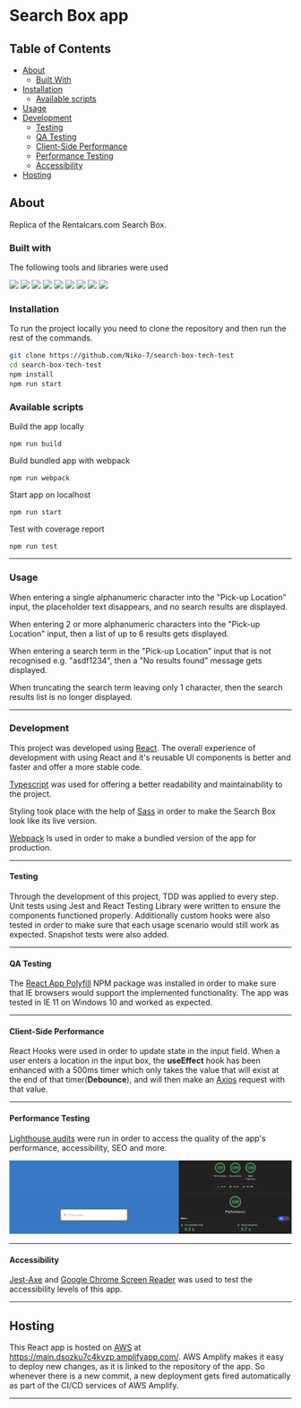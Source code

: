 <h1>Search Box app</h1>

## Table of Contents

- [About](#about)
  - [Built With](#built-with)
- [Installation](#installation)
  - [Available scripts](#available-scripts)
- [Usage](#usage)
- [Development](#development)
  - [Testing](#testing)
  - [QA Testing](#qa-testing)
  - [Client-Side Performance](#client-side-performance)
  - [Performance Testing](#performance-testing)
  - [Accessibility](#accessibility)
- [Hosting](#hosting)

## About

Replica of the Rentalcars.com Search Box.

### Built with

The following tools and libraries were used

[<img src="https://img.shields.io/badge/-ReactJs-blue">](https://reactjs.org/) [<img src="https://img.shields.io/badge/-SASS-purple">](https://sass-lang.com/) [<img src="https://img.shields.io/badge/-React%20Testing%20Library-yellow">](https://testing-library.com/) [<img src="https://img.shields.io/badge/-Jest-green">](https://jestjs.io/) [<img src="https://img.shields.io/badge/-Axios-red">](https://axios-http.com/docs/intro) [<img src="https://img.shields.io/badge/-ESLiint-gray">](https://eslint.org/) [<img src="https://img.shields.io/badge/-Typescript-blue">](https://www.typescriptlang.org/) [<img src="https://img.shields.io/badge/-Jest--Axe-purple">](https://www.npmjs.com/package/jest-axe) [<img src="https://img.shields.io/badge/-Webpack-yellow">](https://webpack.js.org/)

### Installation

To run the project locally you need to clone the repository and then run the rest of the commands.

```sh
git clone https://github.com/Niko-7/search-box-tech-test
cd search-box-tech-test
npm install
npm run start
```

### Available scripts

Build the app locally

```
npm run build
```

Build bundled app with webpack

```
npm run webpack
```

Start app on localhost

```
npm run start
```

Test with coverage report

```
npm run test
```

---

### Usage

When entering a single alphanumeric character into the "Pick-up Location" input, the placeholder text disappears, and no search results are displayed.

When entering 2 or more alphanumeric characters into the "Pick-up Location" input, then a list of up to 6 results gets displayed.

When entering a search term in the "Pick-up Location" input that is not recognised e.g. "asdf1234", then a "No results found" message gets displayed.

When truncating the search term leaving only 1 character, then the search results list is no longer displayed.

---

### Development

This project was developed using [React](https://reactjs.org/). The overall experience of development with using React and it's reusable UI components is better and faster and offer a more stable code.

[Typescript](https://www.typescriptlang.org/) was used for offering a better readability and maintainability to the project.

Styling took place with the help of [Sass](https://sass-lang.com/) in order to make the Search Box look like its live version.

[Webpack](https://webpack.js.org/) Is used in order to make a bundled version of the app for production.

---

#### Testing

Through the development of this project, TDD was applied to every step. Unit tests using Jest and React Testing Library were written to ensure the components functioned properly. Additionally custom hooks were also tested in order to make sure that each usage scenario would still work as expected. Snapshot tests were also added.

---

#### QA Testing

The [React App Polyfill](https://www.npmjs.com/package/react-app-polyfill) NPM package was installed in order to make sure that IE browsers would support the implemented functionality. The app was tested in IE 11 on Windows 10 and worked as expected.

---

#### Client-Side Performance

React Hooks were used in order to update state in the input field. When a user enters a location in the input box, the **useEffect** hook has been enhanced with a 500ms timer which only takes the value that will exist at the end of that timer(**Debounce**), and will then make an [Axios](https://axios-http.com/docs/intro) request with that value.

---

#### Performance Testing

[Lighthouse audits](https://developers.google.com/web/tools/lighthouse) were run in order to access the quality of the app's performance, accessibility, SEO and more.

<div>
   <img src="./images/lighthouse_performance.png">
</div>

---

#### Accessibility

[Jest-Axe](https://www.npmjs.com/package/jest-axe) and [Google Chrome Screen Reader](https://chrome.google.com/webstore/detail/chromevox-classic-extensi/kgejglhpjiefppelpmljglcjbhoiplfn?hl=en) was used to test the accessibility levels of this app.

---

## Hosting

This React app is hosted on [AWS](https://aws.amazon.com/free/?trk=ps_a134p0000078PqeAAE&trkCampaign=acq_paid_search_brand&sc_channel=ps&sc_campaign=acquisition_UK&sc_publisher=google&sc_category=core-main&sc_country=UK&sc_geo=EMEA&sc_outcome=acq&sc_detail=amazon%20web%20services&sc_content=Brand%20Amazon%20Web%20Services_p&sc_matchtype=p&sc_segment=509647298302&sc_medium=ACQ-P|PS-GO|Brand|Desktop|SU|Core-Main|Core|UK|EN|Text|xx|PH&s_kwcid=AL!4422!3!509647298302!p!!g!!amazon%20web%20services&ef_id=CjwKCAiAiKuOBhBQEiwAId_sK1SFHOsBSN2UK3GxMljxallFmdPKFNsEy4z4mcHsyb_5bpFq6Z5HQRoCfzgQAvD_BwE:G:s&s_kwcid=AL!4422!3!509647298302!p!!g!!amazon%20web%20services&all-free-tier.sort-by=item.additionalFields.SortRank&all-free-tier.sort-order=asc&awsf.Free%20Tier%20Types=*all&awsf.Free%20Tier%20Categories=*all) at https://main.dsozku7c4kvzp.amplifyapp.com/.
AWS Amplify makes it easy to deploy new changes, as it is linked to the repository of the app. So whenever there is a new commit, a new deployment gets fired automatically as part of the CI/CD services of AWS Amplify.

---
